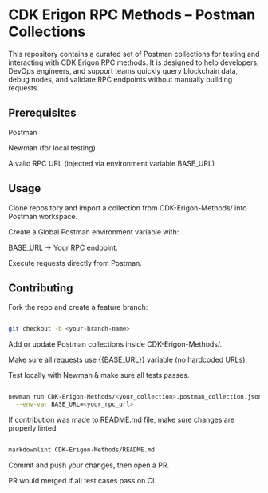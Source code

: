 # CDK Erigon RPC Methods – Postman Collections

This repository contains a curated set of Postman
collections for testing and interacting with CDK Erigon RPC methods.
It is designed to help developers, DevOps engineers,
and support teams quickly query blockchain data, debug nodes,
and validate RPC endpoints without manually building requests.

## Prerequisites

Postman

Newman
 (for local testing)

A valid RPC URL (injected via environment variable BASE_URL)

## Usage

Clone repository and
import a collection from CDK-Erigon-Methods/ into Postman
workspace.

Create a Global Postman environment variable with:

BASE_URL → Your RPC endpoint.

Execute requests directly from Postman.

## Contributing

Fork the repo and create a feature branch:

```bash

git checkout -b <your-branch-name>

```

Add or update Postman collections inside CDK-Erigon-Methods/.

Make sure all requests use {{BASE_URL}} variable (no hardcoded URLs).

Test locally with Newman & make sure all tests passes.

```bash

newman run CDK-Erigon-Methods/<your_collection>.postman_collection.json \
  --env-var BASE_URL=<your_rpc_url>

```

If contribution was made to README.md file,
make sure changes are properly linted.

```bash

markdownlint CDK-Erigon-Methods/README.md

```

Commit and push your changes, then open a PR.

PR would merged if all test cases pass on CI.
